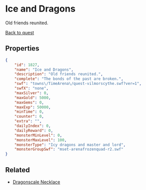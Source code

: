 # Ice and Dragons

Old friends reunited.

[Back to quest](../quests.md)

## Properties

```json
{
    "id": 1827,
    "name": "Ice and Dragons",
    "description": "Old friends reunited.",
    "complete": "The bonds of the past are broken.",
    "swf": "towns\/TimeArena\/quest-vilmorscythe.swf?ver=1",
    "swfX": "none",
    "maxSilver": 0,
    "maxGold": 5000,
    "maxGems": 0,
    "maxExp": 50000,
    "minTime": 0,
    "counter": 0,
    "extra": "",
    "dailyIndex": 0,
    "dailyReward": 0,
    "monsterMinLevel": 0,
    "monsterMaxLevel": 100,
    "monsterType": "Icy dragons and master and lord",
    "monsterGroupSwf": "mset-arenafrozenquad-r2.swf"
}
```

## Related

- [Dragonscale Necklace](../items/20256-dragonscale-necklace.md)

